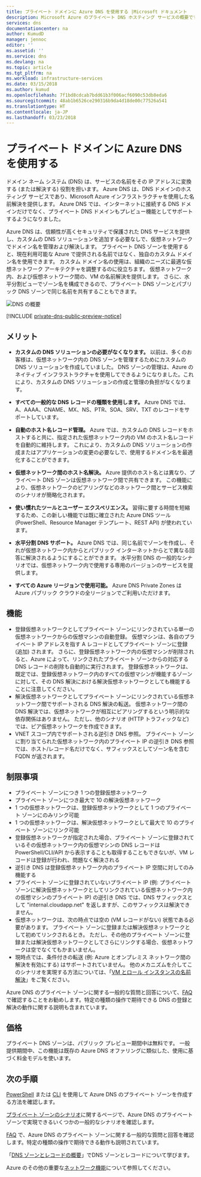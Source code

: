 ```yaml
---
title: プライベート ドメインに Azure DNS を使用する |Microsoft ドキュメント
description: Microsoft Azure のプライベート DNS ホスティング サービスの概要です。
services: dns
documentationcenter: na
author: KumudD
manager: jennoc
editor: ''
ms.assetid: ''
ms.service: dns
ms.devlang: na
ms.topic: article
ms.tgt_pltfrm: na
ms.workload: infrastructure-services
ms.date: 03/15/2018
ms.author: kumud
ms.openlocfilehash: 7f1bd8cdcab7bdd61b3f006acf6090c53db8eda6
ms.sourcegitcommit: 48ab1b6526ce290316b9da4d18de00c77526a541
ms.translationtype: HT
ms.contentlocale: ja-JP
ms.lasthandoff: 03/23/2018
---
```

# <a name="using-azure-dns-for-private-domains"></a>プライベート ドメインに Azure DNS を使用する
ドメイン ネーム システム (DNS) は、サービスの名前をその IP アドレスに変換する (または解決する) 役割を担います。 Azure DNS は、DNS ドメインのホスティング サービスであり、Microsoft Azure インフラストラクチャを使用した名前解決を提供します。  Azure DNS では、インターネットに接続する DNS ドメインだけでなく、プライベート DNS ドメインもプレビュー機能としてサポートするようになりました。  
 
Azure DNS は、信頼性が高くセキュリティで保護された DNS サービスを提供し、カスタムの DNS ソリューションを追加する必要なしで、仮想ネットワークでドメイン名を管理および解決します。 プライベート DNS ゾーンを使用すると、現在利用可能な Azure で提供される名前ではなく、独自のカスタム ドメイン名を使用できます。  カスタム ドメイン名の使用は、組織のニーズに最適な仮想ネットワーク アーキテクチャを調整するのに役立ちます。 仮想ネットワーク内、および仮想ネットワーク間の、VM の名前解決を提供します。 さらに、水平分割ビューでゾーン名を構成できるので、プライベート DNS ゾーンとパブリック DNS ゾーンで同じ名前を共有することもできます。

![DNS の概要](./media/private-dns-overview/scenario.png)

[!INCLUDE [private-dns-public-preview-notice](../../includes/private-dns-public-preview-notice.md)]

## <a name="benefits"></a>メリット

* **カスタムの DNS ソリューションの必要がなくなります。** 以前は、多くのお客様は、仮想ネットワーク内の DNS ゾーンを管理するためにカスタムの DNS ソリューションを作成していました。  DNS ゾーンの管理は、Azure のネイティブ インフラストラクチャを使用してできるようになりました。これにより、カスタムの DNS ソリューションの作成と管理の負担がなくなります。

* **すべての一般的な DNS レコードの種類を使用します。**  Azure DNS では、A、AAAA、CNAME、MX、NS、PTR、SOA、SRV、TXT のレコードをサポートしています。

* **自動のホスト名レコード管理。** Azure では、カスタムの DNS レコードをホストすると共に、指定された仮想ネットワーク内の VM のホスト名レコードを自動的に維持します。  これにより、カスタムの DNS ソリューションの作成またはアプリケーションの変更の必要なしで、使用するドメイン名を最適化することができます。

* **仮想ネットワーク間のホスト名解決。** Azure 提供のホスト名とは異なり、プライベート DNS ゾーンは仮想ネットワーク間で共有できます。  この機能により、仮想ネットワークのピアリングなどのネットワーク間とサービス検索のシナリオが簡略化されます。

* **使い慣れたツールとユーザー エクスペリエンス。** 習得に要する時間を短縮するため、この新しい機能では既に確立された Azure DNS ツール (PowerShell、Resource Manager テンプレート、REST API) が使われています。

* **水平分割 DNS サポート。** Azure DNS では、同じ名前でゾーンを作成し、それが仮想ネットワーク内からとパブリック インターネットからとで異なる回答に解決されるようにすることができます。  水平分割 DNS の一般的なシナリオでは、仮想ネットワーク内で使用する専用のバージョンのサービスを提供します。

* **すべての Azure リージョンで使用可能。** Azure DNS Private Zones は Azure パブリック クラウドの全リージョンでご利用いただけます。 


## <a name="capabilities"></a>機能 
* 登録仮想ネットワークとしてプライベート ゾーンにリンクされている単一の仮想ネットワークからの仮想マシンの自動登録。 仮想マシンは、各自のプライベート IP アドレスを指す A レコードとしてプライベート ゾーンに登録 (追加) されます。 さらに、登録仮想ネットワーク内の仮想マシンが削除されると、Azure によって、リンクされたプライベート ゾーンからの対応する DNS レコードの削除も自動的に実行されます。 登録仮想ネットワークは、既定では、登録仮想ネットワーク内のすべての仮想マシンが機能するゾーンに対して、その DNS 解決における解決仮想ネットワークとしても機能することに注意してください。 
* 解決仮想ネットワークとしてプライベート ゾーンにリンクされている仮想ネットワーク間でサポートされる DNS 解決の転送。 仮想ネットワーク間の DNS 解決では、仮想ネットワークが相互にピアリングするという明示的な依存関係はありません。 ただし、他のシナリオ (HTTP トラフィックなど) では、ピア仮想ネットワークを作成できます。
* VNET スコープ内でサポートされる逆引き DNS 参照。 プライベート ゾーンに割り当てられた仮想ネットワーク内のプライベート IP の逆引き DNS 参照では、ホスト/レコード名だけでなく、サフィックスとしてゾーン名を含む FQDN が返されます。 


## <a name="limitations"></a>制限事項
* プライベート ゾーンにつき 1 つの登録仮想ネットワーク
* プライベート ゾーンにつき最大で 10 の解決仮想ネットワーク
* 1 つの仮想ネットワークは、登録仮想ネットワークとして 1 つのプライベート ゾーンにのみリンク可能
* 1 つの仮想ネットワークは、解決仮想ネットワークとして最大で 10 のプライベート ゾーンにリンク可能
* 登録仮想ネットワークが指定された場合、プライベート ゾーンに登録されているその仮想ネットワーク内の仮想マシンの DNS レコードは PowerShell/CLI/API から表示することも取得することもできないが、VM レコードは登録が行われ、問題なく解決される
* 逆引き DNS は登録仮想ネットワーク内のプライベート IP 空間に対してのみ機能する
* プライベート ゾーンに登録されていないプライベート IP (例: プライベート ゾーンに解決仮想ネットワークとしてリンクされている仮想ネットワーク内の仮想マシンのプライベート IP) の逆引き DNS では、DNS サフィックスとして "internal.cloudapp.net" を返しますが、このサフィックスは解決できません。   
* 仮想ネットワークは、次の時点では空の  (VM レコードがない) 状態である必要があります。 プライベート ゾーンに登録または解決仮想ネットワークとして初めてリンクされるとき。 ただし、その他のプライベート ゾーンに登録または解決仮想ネットワークとしてさらにリンクする場合、仮想ネットワークは空でなくてもかまいません。 
* 現時点では、条件付きの転送 (例: Azure とオンプレミス ネットワーク間の解決を有効にする) はサポートされていません。 他のメカニズムを介してこのシナリオを実現する方法については、「[VM とロール インスタンスの名前解決](../virtual-network/virtual-networks-name-resolution-for-vms-and-role-instances.md)」をご覧ください。

Azure DNS のプライベート ゾーンに関する一般的な質問と回答について、[FAQ](./dns-faq.md#private-dns) で確認することをお勧めします。特定の種類の操作で期待できる DNS の登録と解決の動作に関する説明も含まれています。 


## <a name="pricing"></a>価格

プライベート DNS ゾーンは、パブリック プレビュー期間中は無料です。 一般提供期間中、この機能は既存の Azure DNS オファリングに類似した、使用に基づく料金モデルを使います。 


## <a name="next-steps"></a>次の手順

[PowerShell](./private-dns-getstarted-powershell.md) または [CLI](./private-dns-getstarted-cli.md) を使用して Azure DNS のプライベート ゾーンを作成する方法を確認します。

[プライベート ゾーンのシナリオ](./private-dns-scenarios.md)に関するページで、Azure DNS のプライベート ゾーンで実現できるいくつかの一般的なシナリオを確認します。

[FAQ](./dns-faq.md#private-dns) で、Azure DNS のプライベート ゾーンに関する一般的な質問と回答を確認します。特定の種類の操作で期待できる動作も説明されています。 

「[DNS ゾーンとレコードの概要](dns-zones-records.md)」でDNS ゾーンとレコードについて学びます。

Azure のその他の重要な[ネットワーク機能](../networking/networking-overview.md)について参照してください。

